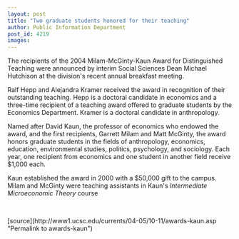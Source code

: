 ```yaml
---
layout: post
title: "Two graduate students honored for their teaching"
author: Public Information Department
post_id: 4219
images:
---
```


<a name="content" id="content"></a>
<p>
  The recipients of the 2004 Milam-McGinty-Kaun Award for Distinguished Teaching were announced by interim Social Sciences Dean Michael Hutchison at the division's recent annual breakfast meeting.
</p>
<p>
  Ralf Hepp and Alejandra Kramer received the award in recognition of their outstanding teaching. Hepp is a doctoral candidate in economics and a three-time recipient of a teaching award offered to graduate students by the Economics Department. Kramer is a doctoral candidate in anthropology.
</p>
<p>
  Named after David Kaun, the professor of economics who endowed the award, and the first recipients, Garrett Milam and Matt McGinty, the award honors graduate students in the fields of anthropology, economics, education, environmental studies, politics, psychology, and sociology. Each year, one recipient from economics and one student in another field receive $1,000 each.
</p>
<p>
  Kaun established the award in 2000 with a $50,000 gift to the campus. Milam and McGinty were teaching assistants in Kaun's <i>Intermediate Microeconomic Theory</i> course
</p><br>
<form>

</form>
<p>

</p>
[source](http://www1.ucsc.edu/currents/04-05/10-11/awards-kaun.asp "Permalink to awards-kaun")
